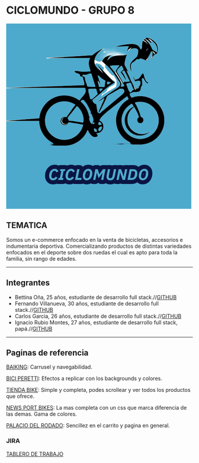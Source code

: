 # CICLOMUNDO - GRUPO 8
![Logo](/extras/logo/Posible%20logo%20gp82.jpeg)
## TEMATICA
Somos un e-commerce enfocado en la venta de bicicletas, accesorios e indumentaria deportiva. Comercializando productos de distintas variedades enfocados en el deporte sobre dos ruedas el cual es apto para toda la familia, sin rango de edades.

---

## Integrantes

- Bettina Oña, 25 años, estudiante de desarrollo full stack.//[GITHUB](https://github.com/Bettina98)
- Fernando Villanueva, 30 años, estudiante de desarrollo full stack.//[GITHUB](https://github.com/FerVillanueva06)
- Carlos Garcia, 26 años, estudiante de desarrollo full stack.//[GITHUB](https://github.com/Carlos07NG)
- Ignacio Rubio Montes, 27 años, estudiante de desarrollo full stack, papá.//[GITHUB](https://github.com/nachorm96)

---

## Paginas de referencia

[BAIKING](https://baiking.com.ar/): Carrusel y navegabilidad.

[BICI PERETTI](https://biciperetti.com.ar/): Efectos a replicar con los backgrounds y colores.

[TIENDA BIKE](https://www.tiendabike.com.ar/): Simple y completa, podes scrollear y ver todos los productos que ofrece.

[NEWS PORT BIKES](https://www.newsportbikes.com.ar/): La mas completa con un css que marca diferencia de las demas. Gama de colores.

[PALACIO DEL RODADO](https://www.elpalaciodelrodado.com/): Sencillez en el carrito y pagina en general.

### JIRA

[TABLERO DE TRABAJO](https://comision22formar.atlassian.net/jira/software/projects/PIGFC/boards/3)